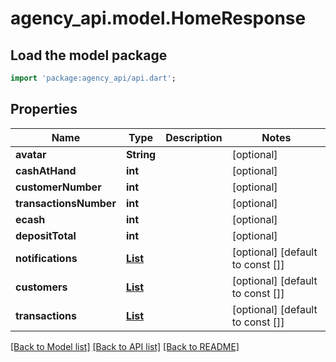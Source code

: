 # agency_api.model.HomeResponse

## Load the model package
```dart
import 'package:agency_api/api.dart';
```

## Properties
Name | Type | Description | Notes
------------ | ------------- | ------------- | -------------
**avatar** | **String** |  | [optional] 
**cashAtHand** | **int** |  | [optional] 
**customerNumber** | **int** |  | [optional] 
**transactionsNumber** | **int** |  | [optional] 
**ecash** | **int** |  | [optional] 
**depositTotal** | **int** |  | [optional] 
**notifications** | [**List<NotificationResponse>**](NotificationResponse.md) |  | [optional] [default to const []]
**customers** | [**List<CustomerResponse>**](CustomerResponse.md) |  | [optional] [default to const []]
**transactions** | [**List<TransactionDetailResponse>**](TransactionDetailResponse.md) |  | [optional] [default to const []]

[[Back to Model list]](../README.md#documentation-for-models) [[Back to API list]](../README.md#documentation-for-api-endpoints) [[Back to README]](../README.md)


